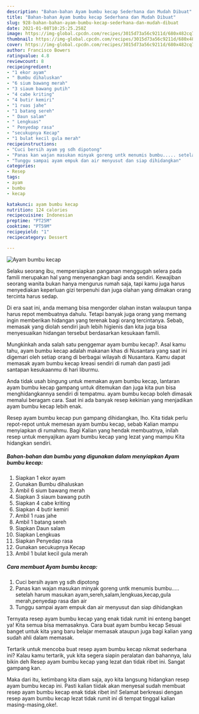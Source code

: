 ```yaml
---
description: "Bahan-bahan Ayam bumbu kecap Sederhana dan Mudah Dibuat"
title: "Bahan-bahan Ayam bumbu kecap Sederhana dan Mudah Dibuat"
slug: 928-bahan-bahan-ayam-bumbu-kecap-sederhana-dan-mudah-dibuat
date: 2021-01-08T10:25:25.258Z
image: https://img-global.cpcdn.com/recipes/3015d73a56c9211d/680x482cq70/ayam-bumbu-kecap-foto-resep-utama.jpg
thumbnail: https://img-global.cpcdn.com/recipes/3015d73a56c9211d/680x482cq70/ayam-bumbu-kecap-foto-resep-utama.jpg
cover: https://img-global.cpcdn.com/recipes/3015d73a56c9211d/680x482cq70/ayam-bumbu-kecap-foto-resep-utama.jpg
author: Francisco Bowers
ratingvalue: 4.8
reviewcount: 8
recipeingredient:
- "1 ekor ayam"
- " Bumbu dihaluskan"
- "6 sium bawang merah"
- "3 siaum bawang putih"
- "4 cabe kriting"
- "4 butir kemiri"
- "1 ruas jahe"
- "1 batang sereh"
- " Daun salam"
- " Lengkuas"
- " Penyedap rasa"
- "secukupnya Kecap"
- "1 bulat kecil gula merah"
recipeinstructions:
- "Cuci bersih ayam yg sdh dipotong"
- "Panas kan wajan masukan minyak goreng untk menumis bumbu..... setelah harum masukan ayam,sereh,salam,lengkuas,kecap,gula merah,penyedap rasa dan air"
- "Tunggu sampai ayam empuk dan air menyusut dan siap dihidangkan"
categories:
- Resep
tags:
- ayam
- bumbu
- kecap

katakunci: ayam bumbu kecap 
nutrition: 124 calories
recipecuisine: Indonesian
preptime: "PT25M"
cooktime: "PT59M"
recipeyield: "1"
recipecategory: Dessert

---
```



![Ayam bumbu kecap](https://img-global.cpcdn.com/recipes/3015d73a56c9211d/680x482cq70/ayam-bumbu-kecap-foto-resep-utama.jpg)

Selaku seorang ibu, mempersiapkan panganan menggugah selera pada famili merupakan hal yang menyenangkan bagi anda sendiri. Kewajiban seorang  wanita bukan hanya mengurus rumah saja, tapi kamu juga harus menyediakan keperluan gizi terpenuhi dan juga olahan yang dimakan orang tercinta harus sedap.

Di era  saat ini, anda memang bisa mengorder olahan instan walaupun tanpa harus repot membuatnya dahulu. Tetapi banyak juga orang yang memang ingin memberikan hidangan yang terenak bagi orang tercintanya. Sebab, memasak yang diolah sendiri jauh lebih higienis dan kita juga bisa menyesuaikan hidangan tersebut berdasarkan kesukaan famili. 



Mungkinkah anda salah satu penggemar ayam bumbu kecap?. Asal kamu tahu, ayam bumbu kecap adalah makanan khas di Nusantara yang saat ini digemari oleh setiap orang di berbagai wilayah di Nusantara. Kamu dapat memasak ayam bumbu kecap kreasi sendiri di rumah dan pasti jadi santapan kesukaanmu di hari liburmu.

Anda tidak usah bingung untuk memakan ayam bumbu kecap, lantaran ayam bumbu kecap gampang untuk ditemukan dan juga kita pun bisa menghidangkannya sendiri di tempatmu. ayam bumbu kecap boleh dimasak memalui beragam cara. Saat ini ada banyak resep kekinian yang menjadikan ayam bumbu kecap lebih enak.

Resep ayam bumbu kecap pun gampang dihidangkan, lho. Kita tidak perlu repot-repot untuk memesan ayam bumbu kecap, sebab Kalian mampu menyiapkan di rumahmu. Bagi Kalian yang hendak membuatnya, inilah resep untuk menyajikan ayam bumbu kecap yang lezat yang mampu Kita hidangkan sendiri.

<!--inarticleads1-->

##### Bahan-bahan dan bumbu yang digunakan dalam menyiapkan Ayam bumbu kecap:

1. Siapkan 1 ekor ayam
1. Gunakan  Bumbu dihaluskan
1. Ambil 6 sium bawang merah
1. Siapkan 3 siaum bawang putih
1. Siapkan 4 cabe kriting
1. Siapkan 4 butir kemiri
1. Ambil 1 ruas jahe
1. Ambil 1 batang sereh
1. Siapkan  Daun salam
1. Siapkan  Lengkuas
1. Siapkan  Penyedap rasa
1. Gunakan secukupnya Kecap
1. Ambil 1 bulat kecil gula merah




<!--inarticleads2-->

##### Cara membuat Ayam bumbu kecap:

1. Cuci bersih ayam yg sdh dipotong
1. Panas kan wajan masukan minyak goreng untk menumis bumbu..... setelah harum masukan ayam,sereh,salam,lengkuas,kecap,gula merah,penyedap rasa dan air
1. Tunggu sampai ayam empuk dan air menyusut dan siap dihidangkan




Ternyata resep ayam bumbu kecap yang enak tidak rumit ini enteng banget ya! Kita semua bisa memasaknya. Cara buat ayam bumbu kecap Sesuai banget untuk kita yang baru belajar memasak ataupun juga bagi kalian yang sudah ahli dalam memasak.

Tertarik untuk mencoba buat resep ayam bumbu kecap nikmat sederhana ini? Kalau kamu tertarik, yuk kita segera siapin peralatan dan bahannya, lalu bikin deh Resep ayam bumbu kecap yang lezat dan tidak ribet ini. Sangat gampang kan. 

Maka dari itu, ketimbang kita diam saja, ayo kita langsung hidangkan resep ayam bumbu kecap ini. Pasti kalian tiidak akan menyesal sudah membuat resep ayam bumbu kecap enak tidak ribet ini! Selamat berkreasi dengan resep ayam bumbu kecap lezat tidak rumit ini di tempat tinggal kalian masing-masing,oke!.

